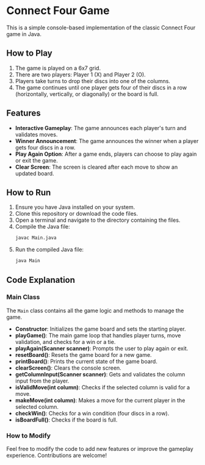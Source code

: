 # Connect Four Game

This is a simple console-based implementation of the classic Connect Four game in Java.

## How to Play

1. The game is played on a 6x7 grid.
2. There are two players: Player 1 (X) and Player 2 (O).
3. Players take turns to drop their discs into one of the columns.
4. The game continues until one player gets four of their discs in a row (horizontally, vertically, or diagonally) or the board is full.

## Features

- **Interactive Gameplay**: The game announces each player's turn and validates moves.
- **Winner Announcement**: The game announces the winner when a player gets four discs in a row.
- **Play Again Option**: After a game ends, players can choose to play again or exit the game.
- **Clear Screen**: The screen is cleared after each move to show an updated board.

## How to Run

1. Ensure you have Java installed on your system.
2. Clone this repository or download the code files.
3. Open a terminal and navigate to the directory containing the files.
4. Compile the Java file:
    ```sh
    javac Main.java
    ```
5. Run the compiled Java file:
    ```sh
    java Main
    ```

## Code Explanation

### Main Class

The `Main` class contains all the game logic and methods to manage the game.

- **Constructor**: Initializes the game board and sets the starting player.
- **playGame()**: The main game loop that handles player turns, move validation, and checks for a win or a tie.
- **playAgain(Scanner scanner)**: Prompts the user to play again or exit.
- **resetBoard()**: Resets the game board for a new game.
- **printBoard()**: Prints the current state of the game board.
- **clearScreen()**: Clears the console screen.
- **getColumnInput(Scanner scanner)**: Gets and validates the column input from the player.
- **isValidMove(int column)**: Checks if the selected column is valid for a move.
- **makeMove(int column)**: Makes a move for the current player in the selected column.
- **checkWin()**: Checks for a win condition (four discs in a row).
- **isBoardFull()**: Checks if the board is full.

### How to Modify

Feel free to modify the code to add new features or improve the gameplay experience. Contributions are welcome!

